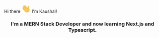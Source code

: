 Hi there <img alt="GIF" src="https://github.com/kaushalkantmishra/kaushalkantmishra/blob/main/Assets/Hi.gif" width="29px">
I'm Kaushal!
<h3 align="center">I'm a MERN Stack Developer and now learning Next.js and Typescript.</h3>
